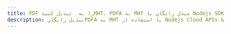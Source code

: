 ---title: PDF را به  تبدیل کنیدMHT، PDFA به MHT مبدل رایگان یا Nodejs SDKdescription: تبدیل رایگانPDFA به MHT با استفاده از Nodejs Cloud APIs & SDK همچنین اسناد PDF را در Cloud ایجاد، ویرایش و رندر کنید.---